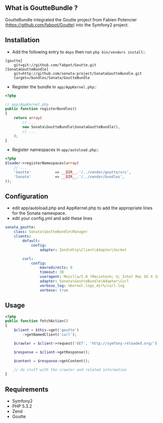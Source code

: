 What is GoutteBundle ?
----------------------

GoutteBundle integrated the Goutte project from Fabien Potencier (https://github.com/fabpot/Goutte) into the Symfony2 project.


Installation
------------

* Add the following entry to ``deps`` then run ``php bin/vendors install``::

```
[goutte]
    git=git://github.com/fabpot/Goutte.git
[SonataGoutteBundle]
    git=http://github.com/sonata-project/SonataGoutteBundle.git
    target=/bundles/Sonata/GoutteBundle
```

* Register the bundle in ``app/AppKernel.php``::

```php
<?php

// app/AppKernel.php
public function registerBundles()
{
    return array(
        // ...
        new Sonata\GoutteBundle\SonataGoutteBundle(),
        // ...
    );
}
```

* Register namespaces in ``app/autoload.php``::

```php
<?php
$loader->registerNamespaces(array(
    // ...
    'Goutte'           => __DIR__.'/../vendor/goutte/src',
    'Sonata'           => __DIR__.'/../vendor/bundles',
));
```
    
Configuration
-------------

* edit app/autoload.php and AppKernel.php to add the appropriate lines for the Sonata namespace.
* edit your config.yml and add these lines

```yaml
sonata_goutte:
    class: Sonata\GoutteBundle\Manager
    clients:
        default:
            config:
                adapter: Zend\Http\Client\Adapter\Socket

        curl:
            config:
                maxredirects: 0
                timeout: 30
                useragent: Mozilla/5.0 (Macintosh; U; Intel Mac OS X 10.6; en-US; rv:1.9.2.3) Gecko/20100401 Firefox/3.6.3
                adapter: Sonata\GoutteBundle\Adapter\Curl
                verbose_log: %kernel.logs_dir%/curl.log
                verbose: true
```

Usage
-----

```php
<?php
public function fetchAction()
{
    $client = $this->get('goutte')
        ->getNamedClient('curl');

    $crawler = $client->request('GET', 'http://symfony-reloaded.org/');

    $response = $client->getResponse();

    $content = $response->getContent();

    // do stuff with the crawler and related information
}
```



Requirements
------------

* Symfony2
* PHP 5.3.2
* Zend
* Goutte

